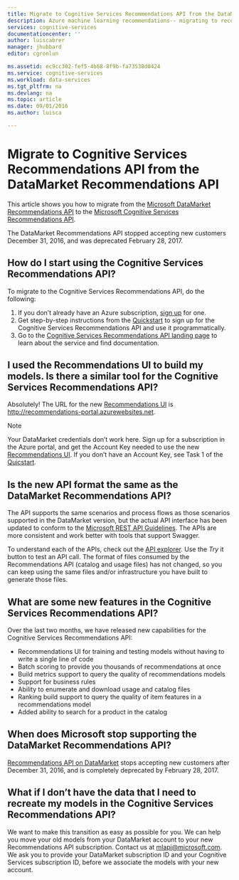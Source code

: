 ```yaml
---
title: Migrate to Cognitive Services Recommendations API from the DataMarket Recommendations API| Microsoft Docs
description: Azure machine learning recommendations-- migrating to recommendations cognitive service
services: cognitive-services
documentationcenter: ''
author: luiscabrer
manager: jhubbard
editor: cgronlun

ms.assetid: ec9cc302-fef5-4b68-8f9b-fa73538d0424
ms.service: cognitive-services
ms.workload: data-services
ms.tgt_pltfrm: na
ms.devlang: na
ms.topic: article
ms.date: 09/01/2016
ms.author: luisca

---
```

# Migrate to Cognitive Services Recommendations API from the DataMarket Recommendations API
This article shows you how to migrate from the [Microsoft DataMarket Recommendations API](https://datamarket.azure.com/dataset/amla/recommendations) 
to the [Microsoft Cognitive Services Recommendations API](https://www.microsoft.com/cognitive-services/en-us/recommendations-api).

The DataMarket Recommendations API stopped accepting new customers December 31, 2016, and was deprecated February 28, 2017.

## How do I start using the Cognitive Services Recommendations API?
To migrate to the Cognitive Services Recommendations API, do the following:

1. If you don’t already have an Azure subscription, [sign up](https://portal.azure.com/#create/Microsoft.CognitiveServices/apitype/Recommendations/pricingtier/S1) for one. 
2. Get step-by-step instructions from the [Quickstart](cognitive-services-recommendations-quick-start.md) to sign up for the Cognitive Services Recommendations API and use it programmatically. 
3. Go to the [Cognitive Services Recommendations API landing page](https://www.microsoft.com/cognitive-services/en-us/recommendations-api) to learn about the service and find documentation.

## I used the Recommendations UI to build my models. Is there a similar tool for the Cognitive Services Recommendations API?
Absolutely! The URL for the new [Recommendations UI](http://recommendations-portal.azurewebsites.net/) is http://recommendations-portal.azurewebsites.net. 

> [!NOTE]
> Your DataMarket credentials don’t work here. Sign up for a subscription in the Azure portal, 
> and get the Account Key needed to use the new [Recommendations UI](http://recommendations-portal.azurewebsites.net/).
> If you don’t have an Account Key, see Task 1 of the [Quicstart](cognitive-services-recommendations-quick-start.md).
> 
> 

## Is the new API format the same as the DataMarket Recommendations API?
The API supports the same scenarios and process flows as those scenarios supported in the DataMarket version, but the
actual API interface has been updated to conform to the [Microsoft REST API Guidelines](https://github.com/Microsoft/api-guidelines/blob/master/Guidelines.md). 
The APIs are more consistent and work better with tools that support Swagger.

To understand each of the APIs, check out the [API explorer](https://westus.dev.cognitive.microsoft.com/docs/services/Recommendations.V4.0/operations/56f30d77eda5650db055a3db).
Use the *Try* it button to test an API call. The format of files consumed by the Recommendations API (catalog and
usage files) has not changed, so you can keep using the same files and/or infrastructure you have built to generate those files.

## What are some new features in the Cognitive Services Recommendations API?
Over the last two months, we have released new capabilities for the Cognitive Services Recommendations API:

* Recommendations UI for training and testing models without having to write a single line of code
* Batch scoring to provide you thousands of recommendations at once
* Build metrics support to query the quality of recommendations models
* Support for business rules
* Ability to enumerate and download usage and catalog files
* Ranking build support to query the quality of item features in a recommendations model
* Added ability to search for a product in the catalog

## When does Microsoft stop supporting the DataMarket Recommendations API?
[Recommendations API on DataMarket](https://datamarket.azure.com/dataset/amla/recommendations) stops accepting new customers after December 31, 2016, and is completely deprecated by February 28, 2017. 

## What if I don’t have the data that I need to recreate my models in the Cognitive Services Recommendations API?
We want to make this transition as easy as possible for you. We can help you move your old models from your DataMarket account to your new Recommendations API subscription. 
Contact us at [mlapi@microsoft.com](mailto://mlapi@microsoft.com). We ask you to provide your DataMarket subscription ID and your Cognitive Services subscription ID, before we associate the models with your new account.

